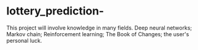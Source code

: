 # lottery_prediction-
This project will involve knowledge in many fields. Deep neural networks; Markov chain; Reinforcement learning; The Book of Changes; the user's personal luck.
